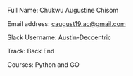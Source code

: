 Full Name: Chukwu Augustine Chisom

Email address: caugust19.ac@gmail.com

Slack Username: Austin-Deccentric

Track: Back End

Courses: Python and GO
